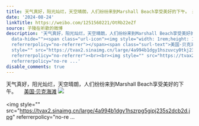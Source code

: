 ```yaml
---
title: 天气真好，阳光灿烂，天空晴朗，人们纷纷来到Marshall Beach享受美好的下午。 美国·贝克海滩 [图片][图片][图片][图片]
date: '2024-08-24'
linkTitle: https://weibo.com/1251560221/OtRb22eZf
source: 子陵在听歌的微博
description: '天气真好，阳光灿烂，天空晴朗，人们纷纷来到Marshall Beach享受美好的下午。 <a href="http://weibo.com/p/100101B2094554D16FA7FE489F"
  data-hide=""><span class="url-icon"><img style="width: 1rem;height: 1rem" src="https://h5.sinaimg.cn/upload/2015/09/25/3/timeline_card_small_location_default.png"
  referrerpolicy="no-referrer"></span><span class="surl-text">美国·贝克海滩</span></a> <img
  style="" src="https://tvax2.sinaimg.cn/large/4a994b1dgy1hszuvcy0tkj235s2dcb2b.jpg"
  referrerpolicy="no-referrer"><br><br><img style="" src="https://tvax2.sinaimg.cn/large/4a994b1dgy1hszrpg5gipj235s2dcb2d.jpg"
  referrerpolicy="no-re ...'
disable_comments: true
---
```

天气真好，阳光灿烂，天空晴朗，人们纷纷来到Marshall Beach享受美好的下午。 <a href="http://weibo.com/p/100101B2094554D16FA7FE489F" data-hide=""><span class="url-icon"><img style="width: 1rem;height: 1rem" src="https://h5.sinaimg.cn/upload/2015/09/25/3/timeline_card_small_location_default.png" referrerpolicy="no-referrer"></span><span class="surl-text">美国·贝克海滩</span></a> <img style="" src="https://tvax2.sinaimg.cn/large/4a994b1dgy1hszuvcy0tkj235s2dcb2b.jpg" referrerpolicy="no-referrer"><br><br><img style="" src="https://tvax2.sinaimg.cn/large/4a994b1dgy1hszrpg5gipj235s2dcb2d.jpg" referrerpolicy="no-re ...
